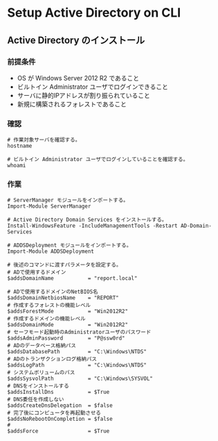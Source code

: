 # Setup Active Directory on CLI

## Active Directory のインストール

### 前提条件
- OS が Windows Server 2012 R2 であること
- ビルトイン Administrator ユーザでログインできること
- サーバに静的IPアドレスが割り振られていること
- 新規に構築されるフォレストであること

### 確認
```
# 作業対象サーバを確認する。
hostname

# ビルトイン Administrator ユーザでログインしていることを確認する。
whoami
```

### 作業
```
# ServerManager モジュールをインポートする。
Import-Module ServerManager

# Active Directory Domain Services をインストールする。
Install-WindowsFeature -IncludeManagementTools -Restart AD-Domain-Services

# ADDSDeployment モジュールをインポートする。
Import-Module ADDSDeployment

# 後述のコマンドに渡すパラメータを設定する。
# ADで使用するドメイン
$addsDomainName           = "report.local"

# ADで使用するドメインのNetBIOS名
$addsDomainNetbiosName    = "REPORT"
# 作成するフォレストの機能レベル
$addsForestMode           = "Win2012R2"
# 作成するドメインの機能レベル
$addsDomainMode           = "Win2012R2"
# セーフモード起動時のAdministratorユーザのパスワード
$addsAdminPassword        = "P@ssw0rd"
# ADのデータベース格納パス
$addsDatabasePath         = "C:\Windows\NTDS"
# ADのトランザクションログ格納パス
$addsLogPath              = "C:\Windows\NTDS"
# システムボリュームのパス
$addsSysvolPath           = "C:\Windows\SYSVOL"
# DNSをインストールする
$addsInstallDns           = $True
# DNS委任を作成しない
$addsCreateDnsDelegation  = $false
# 完了後にコンピュータを再起動させる
$addsNoRebootOnCompletion = $false
# 
$addsForce                = $True
